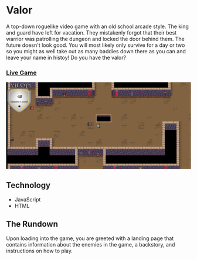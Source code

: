 # Valor

A top-down roguelike video game with an old school arcade style. The king and guard have left for vacation. They mistakenly forgot that their best warrior was patrolling the dungeon and locked the door behind them. The future doesn't look good.
You will most likely only survive for a day or two so you might as well take out as many baddies down there as you can and leave your name in histoy! Do you have the valor?

### [Live Game](https://dapper-dan.github.io/Valor/)

![Valor Screen Shot](https://github.com/Dapper-Dan/Valor/blob/master/src/images/Screenshot.png)

## Technology 
- JavaScript
- HTML

## The Rundown
Upon loading into the game, you are greeted with a landing page that contains information about the enemies in the game, a backstory, and instructions on how to play. 
